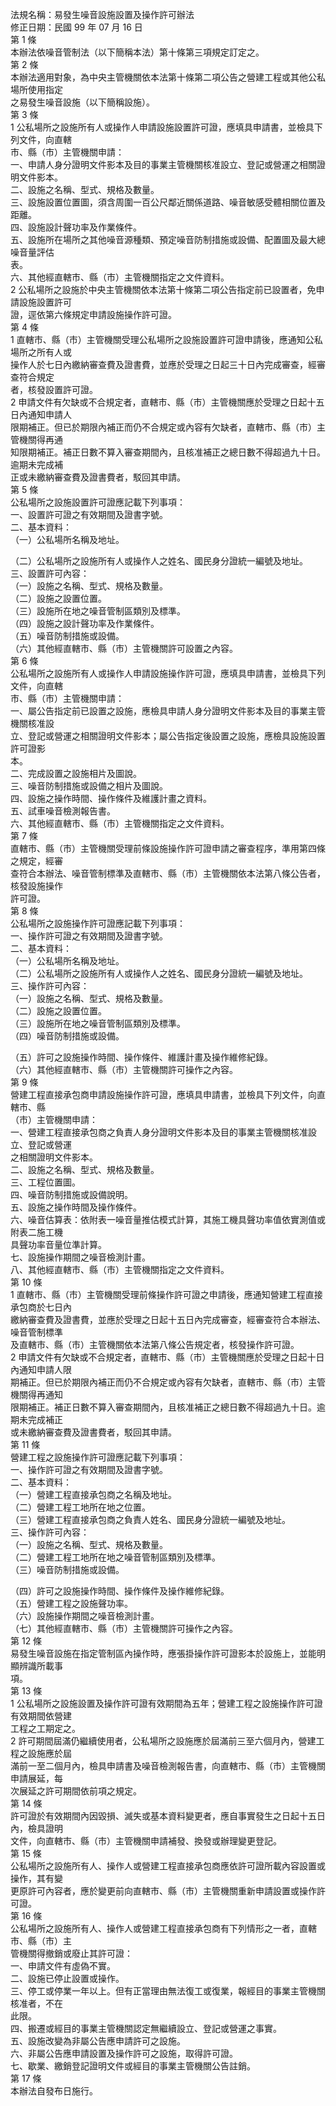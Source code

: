 法規名稱：易發生噪音設施設置及操作許可辦法  
修正日期：民國 99 年 07 月 16 日  
第 1 條  
本辦法依噪音管制法（以下簡稱本法）第十條第三項規定訂定之。  
第 2 條  
本辦法適用對象，為中央主管機關依本法第十條第二項公告之營建工程或其他公私場所使用指定  
之易發生噪音設施（以下簡稱設施）。  
第 3 條  
1 公私場所之設施所有人或操作人申請設施設置許可證，應填具申請書，並檢具下列文件，向直轄  
市、縣（市）主管機關申請：  
一、申請人身分證明文件影本及目的事業主管機關核准設立、登記或營運之相關證明文件影本。  
二、設施之名稱、型式、規格及數量。  
三、設施設置位置圖，須含周圍一百公尺鄰近關係道路、噪音敏感受體相關位置及距離。  
四、設施設計聲功率及作業條件。  
五、設施所在場所之其他噪音源種類、預定噪音防制措施或設備、配置圖及最大總噪音量評估  
表。  
六、其他經直轄市、縣（市）主管機關指定之文件資料。  
2 公私場所之設施於中央主管機關依本法第十條第二項公告指定前已設置者，免申請設施設置許可  
證，逕依第六條規定申請設施操作許可證。  
第 4 條  
1 直轄市、縣（市）主管機關受理公私場所之設施設置許可證申請後，應通知公私場所之所有人或  
操作人於七日內繳納審查費及證書費，並應於受理之日起三十日內完成審查，經審查符合規定  
者，核發設置許可證。  
2 申請文件有欠缺或不合規定者，直轄市、縣（市）主管機關應於受理之日起十五日內通知申請人  
限期補正。但已於期限內補正而仍不合規定或內容有欠缺者，直轄市、縣（市）主管機關得再通  
知限期補正。補正日數不算入審查期間內，且核准補正之總日數不得超過九十日。逾期未完成補  
正或未繳納審查費及證書費者，駁回其申請。  
第 5 條  
公私場所之設施設置許可證應記載下列事項：  
一、設置許可證之有效期間及證書字號。  
二、基本資料：  
（一）公私場所名稱及地址。  


（二）公私場所之設施所有人或操作人之姓名、國民身分證統一編號及地址。  
三、設置許可內容：  
（一）設施之名稱、型式、規格及數量。  
（二）設施之設置位置。  
（三）設施所在地之噪音管制區類別及標準。  
（四）設施之設計聲功率及作業條件。  
（五）噪音防制措施或設備。  
（六）其他經直轄市、縣（市）主管機關許可設置之內容。  
第 6 條  
公私場所之設施所有人或操作人申請設施操作許可證，應填具申請書，並檢具下列文件，向直轄  
市、縣（市）主管機關申請：  
一、屬公告指定前已設置之設施，應檢具申請人身分證明文件影本及目的事業主管機關核准設  
立、登記或營運之相關證明文件影本；屬公告指定後設置之設施，應檢具設施設置許可證影  
本。  
二、完成設置之設施相片及圖說。  
三、噪音防制措施或設備之相片及圖說。  
四、設施之操作時間、操作條件及維護計畫之資料。  
五、試車噪音檢測報告書。  
六、其他經直轄市、縣（市）主管機關指定之文件資料。  
第 7 條  
直轄市、縣（市）主管機關受理前條設施操作許可證申請之審查程序，準用第四條之規定，經審  
查符合本辦法、噪音管制標準及直轄市、縣（市）主管機關依本法第八條公告者，核發設施操作  
許可證。  
第 8 條  
公私場所之設施操作許可證應記載下列事項：  
一、操作許可證之有效期間及證書字號。  
二、基本資料：  
（一）公私場所名稱及地址。  
（二）公私場所之設施所有人或操作人之姓名、國民身分證統一編號及地址。  
三、操作許可內容：  
（一）設施之名稱、型式、規格及數量。  
（二）設施之設置位置。  
（三）設施所在地之噪音管制區類別及標準。  
（四）噪音防制措施或設備。  


（五）許可之設施操作時間、操作條件、維護計畫及操作維修紀錄。  
（六）其他經直轄市、縣（市）主管機關許可操作之內容。  
第 9 條  
營建工程直接承包商申請設施操作許可證，應填具申請書，並檢具下列文件，向直轄市、縣  
（市）主管機關申請：  
一、營建工程直接承包商之負責人身分證明文件影本及目的事業主管機關核准設立、登記或營運  
之相關證明文件影本。  
二、設施之名稱、型式、規格及數量。  
三、工程位置圖。  
四、噪音防制措施或設備說明。  
五、設施之操作時間及操作條件。  
六、噪音估算表：依附表一噪音量推估模式計算，其施工機具聲功率值依實測值或附表二施工機  
具聲功率音量位準計算。  
七、設施操作期間之噪音檢測計畫。  
八、其他經直轄市、縣（市）主管機關指定之文件資料。  
第 10 條  
1 直轄市、縣（市）主管機關受理前條操作許可證之申請後，應通知營建工程直接承包商於七日內  
繳納審查費及證書費，並應於受理之日起十五日內完成審查，經審查符合本辦法、噪音管制標準  
及直轄市、縣（市）主管機關依本法第八條公告規定者，核發操作許可證。  
2 申請文件有欠缺或不合規定者，直轄市、縣（市）主管機關應於受理之日起十日內通知申請人限  
期補正。但已於期限內補正而仍不合規定或內容有欠缺者，直轄市、縣（市）主管機關得再通知  
限期補正。補正日數不算入審查期間內，且核准補正之總日數不得超過九十日。逾期未完成補正  
或未繳納審查費及證書費者，駁回其申請。  
第 11 條  
營建工程之設施操作許可證應記載下列事項：  
一、操作許可證之有效期間及證書字號。  
二、基本資料：  
（一）營建工程直接承包商之名稱及地址。  
（二）營建工程工地所在地之位置。  
（三）營建工程直接承包商之負責人姓名、國民身分證統一編號及地址。  
三、操作許可內容：  
（一）設施之名稱、型式、規格及數量。  
（二）營建工程工地所在地之噪音管制區類別及標準。  
（三）噪音防制措施或設備。  


（四）許可之設施操作時間、操作條件及操作維修紀錄。  
（五）營建工程之設施聲功率。  
（六）設施操作期間之噪音檢測計畫。  
（七）其他經直轄市、縣（市）主管機關許可操作之內容。  
第 12 條  
易發生噪音設施在指定管制區內操作時，應張掛操作許可證影本於設施上，並能明顯辨識所載事  
項。  
第 13 條  
1 公私場所之設施設置及操作許可證有效期間為五年；營建工程之設施操作許可證有效期間依營建  
工程之工期定之。  
2 許可期間屆滿仍繼續使用者，公私場所之設施應於屆滿前三至六個月內，營建工程之設施應於屆  
滿前一至二個月內，檢具申請書及噪音檢測報告書，向直轄市、縣（市）主管機關申請展延，每  
次展延之許可期間依前項之規定。  
第 14 條  
許可證於有效期間內因毀損、滅失或基本資料變更者，應自事實發生之日起十五日內，檢具證明  
文件，向直轄市、縣（市）主管機關申請補發、換發或辦理變更登記。  
第 15 條  
公私場所之設施所有人、操作人或營建工程直接承包商應依許可證所載內容設置或操作，其有變  
更原許可內容者，應於變更前向直轄市、縣（市）主管機關重新申請設置或操作許可證。  
第 16 條  
公私場所之設施所有人、操作人或營建工程直接承包商有下列情形之一者，直轄市、縣（市）主  
管機關得撤銷或廢止其許可證：  
一、申請文件有虛偽不實。  
二、設施已停止設置或操作。  
三、停工或停業一年以上。但有正當理由無法復工或復業，報經目的事業主管機關核准者，不在  
此限。  
四、搬遷或經目的事業主管機關認定無繼續設立、登記或營運之事實。  
五、設施改變為非屬公告應申請許可之設施。  
六、非屬公告應申請設置及操作許可之設施，取得許可證。  
七、歇業、繳銷登記證明文件或經目的事業主管機關公告註銷。  
第 17 條  
本辦法自發布日施行。  


